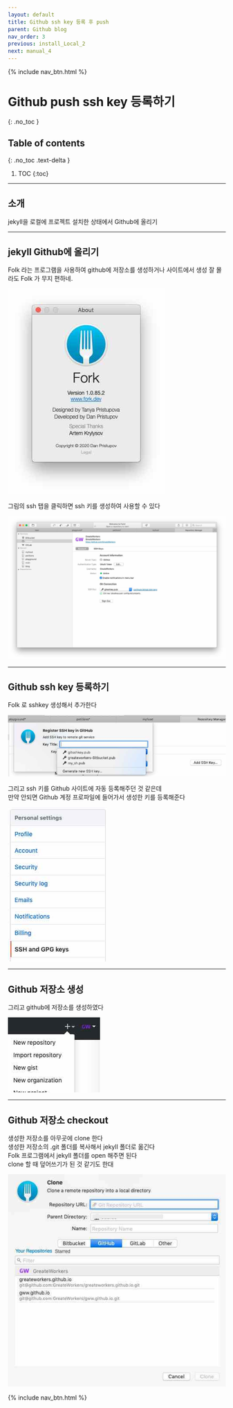 ```yaml
---
layout: default
title: Github ssh key 등록 후 push
parent: Github blog
nav_order: 3
previous: install_Local_2
next: manual_4
---
```


{% include nav_btn.html %}

# Github push ssh key 등록하기
{: .no_toc }

## Table of contents
{: .no_toc .text-delta }

1. TOC
{:toc}

---

## 소개

jekyll을 로컬에 프로젝트 설치한 상태에서 Github에 올리기

---

## jekyll Github에 올리기

Folk 라는 프로그램을 사용하여 github에 저장소를 생성하거나 사이트에서 생성
잘 몰라도 Folk 가 무지 편하네.

![image](/assets/images/3_19_59.jpeg)

그림의 ssh 탭을 클릭하면 ssh 키를 생성하여 사용할 수 있다

![image](/assets/images/3_22_02.jpeg)

---
## Github ssh key 등록하기

Folk 로 sshkey 생성해서 추가한다

![image](/assets/images/3_36_00.jpeg)

그리고 ssh 키를 Github 사이트에 자동 등록해주던 것 같은데  
만약 안되면 Github 계정 프로파일에 들어가서 생성한 키를 등록해준다

![image](/assets/images/3_46_45.jpeg)

---
## Github 저장소 생성

그리고 github에 저장소를 생성하였다

![image](/assets/images/3_51_06.jpeg)

---
## Github 저장소 checkout

생성한 저장소를 아무곳에 clone 한다<br>
생성한 저장소의 .git 폴더를 복사해서 jekyll 폴더로 옮긴다<br>
Folk 프로그램에서 jekyll 폴더를 open 해주면 된다<br>
clone 할 때 덮어쓰기가 된 것 같기도 한대<br>

![image](/assets/images/3_51_44.jpeg)

{% include nav_btn.html %}